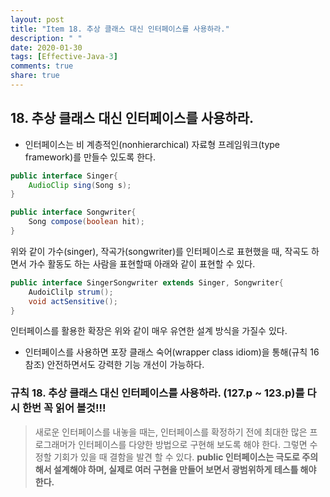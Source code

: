 ```yaml
---
layout: post
title: "Item 18. 추상 클래스 대신 인터페이스를 사용하라."
description: " "
date: 2020-01-30
tags: [Effective-Java-3]
comments: true
share: true
---
```


## 18. 추상 클래스 대신 인터페이스를 사용하라.
- 인터페이스는 비 계층적인(nonhierarchical) 자료형 프레임워크(type framework)를 만들수 있도록 한다.
```java
public interface Singer{
	AudioClip sing(Song s);
}

public interface Songwriter{
	Song compose(boolean hit);
}
```
위와 같이 가수(singer), 작곡가(songwriter)를 인터페이스로 표현했을 때,
작곡도 하면서 가수 활동도 하는 사람을 표현할때 아래와 같이 표현할 수 있다.
```java
public interface SingerSongwriter extends Singer, Songwriter{
	AudoiClilp strum();
	void actSensitive();
}
```
인터페이스를 활용한 확장은 위와 같이 매우 유연한 설계 방식을 가질수 있다.

- 인터페이스를 사용하면 포장 클래스 숙어(wrapper class idiom)을 통해(규칙 16참조) 안전하면서도 강력한 기능 개선이 가능하다.

### 규칙 18. 추상 클래스 대신 인터페이스를 사용하라. (127.p ~ 123.p)를 다시 한번 꼭 읽어 볼것!!!



> 새로운 인터페이스를 내놓을 때는, 인터페이스를 확정하기 전에 최대한 많은 프로그래머가 인터페이스를 다양한 
방법으로 구현해 보도록 해야 한다. 그렇면 수정할 기회가 있을 때 결함을 발견 할 수 있다.
__public 인터페이스는 극도로 주의해서 설계해야 하며, 실제로 여러 구현을 만들어 보면서 광범위하게 테스틀 해야 한다.__

